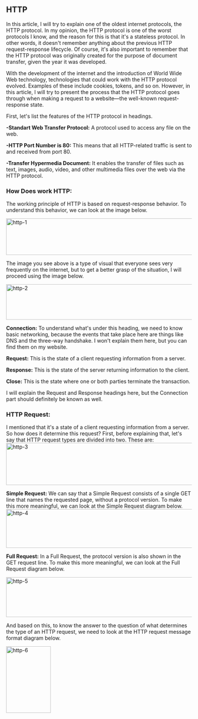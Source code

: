 ## HTTP ##

In this article, I will try to explain one of the oldest internet protocols, the HTTP protocol. In my opinion, the HTTP protocol is one of the worst protocols I know, and the reason for this is that it's a stateless protocol. In other words, it doesn't remember anything about the previous HTTP request-response lifecycle. Of course, it's also important to remember that the HTTP protocol was originally created for the purpose of document transfer, given the year it was developed.

With the development of the internet and the introduction of World Wide Web technology, technologies that could work with the HTTP protocol evolved. Examples of these include cookies, tokens, and so on. However, in this article, I will try to present the process that the HTTP protocol goes through when making a request to a website—the well-known request-response state.

First, let's list the features of the HTTP protocol in headings.

**-Standart Web Transfer Protocol:** A protocol used to access any file on the web.

**-HTTP Port Number is 80:** This means that all HTTP-related traffic is sent to and received from port 80.

**-Transfer Hypermedia Document:** It enables the transfer of files such as text, images, audio, video, and other multimedia files over the web via the HTTP protocol.

### How Does work HTTP: ###
The working principle of HTTP is based on request-response behavior. To understand this behavior, we can look at the image below.

<img width="640" height="99" alt="http-1" src="https://github.com/user-attachments/assets/af4eecf0-87f7-450c-87e0-5c6fa127a445" />

The image you see above is a type of visual that everyone sees very frequently on the internet, but to get a better grasp of the situation, I will proceed using the image below.

<img width="687" height="96" alt="http-2" src="https://github.com/user-attachments/assets/57e839e2-4258-44d6-be83-c989cca89e71" />

**Connection:** To understand what's under this heading, we need to know basic networking, because the events that take place here are things like DNS and the three-way handshake. I won't explain them here, but you can find them on my website.

**Request:** This is the state of a client requesting information from a server.

**Response:** This is the state of the server returning information to the client.

**Close:** This is the state where one or both parties terminate the transaction.

I will explain the Request and Response headings here, but the Connection part should definitely be known as well.

### HTTP Request: ###

I mentioned that it's a state of a client requesting information from a server. So how does it determine this request? First, before explaining that, let's say that HTTP request types are divided into two. These are:
<img width="563" height="114" alt="http-3" src="https://github.com/user-attachments/assets/05304ed3-ffd6-40ff-8b6f-0eec63d08fb7" />

**Simple Request:** We can say that a Simple Request consists of a single GET line that names the requested page, without a protocol version. To make this more meaningful, we can look at the Simple Request diagram below.
<img width="604" height="105" alt="http-4" src="https://github.com/user-attachments/assets/7dec3455-ce87-494f-9016-4a9d7eb1ec8d" />


**Full Request:** In a Full Request, the protocol version is also shown in the GET request line. To make this more meaningful, we can look at the Full Request diagram below.

<img width="657" height="108" alt="http-5" src="https://github.com/user-attachments/assets/01661c67-4362-452d-bec3-d166327ef8c9" />

And based on this, to know the answer to the question of what determines the type of an HTTP request, we need to look at the HTTP request message format diagram below.

<img width="121" height="180" alt="http-6" src="https://github.com/user-attachments/assets/ce3b9061-6160-406c-a850-53c81fea9940" />












